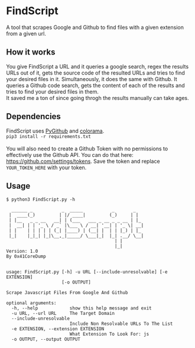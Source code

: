 # FindScript
A tool that scrapes Google and Github to find files with a given extension from a given url.

## How it works

You give FindScript a URL and it queries a google search, regex the results URLs out of it, gets the source code of the resulted URLs and tries to find your desired files in it. Simultaneously, it does the same with Github. It queries a Github code search, gets the content of each of the results and tries to find your desired files in them. <br/>
It saved me a ton of since going throgh the results manually can take ages.

## Dependencies

FindScript uses [PyGithub](https://github.com/PyGithub/PyGithub) and [colorama](https://github.com/tartley/colorama). <br/>
`pip3 install -r requirements.txt`
<br/> <br/>
You will also need to create a Github Token with no permissions to effectively use the Github API. You can do that here: https://github.com/settings/tokens. Save the token and replace `YOUR_TOKEN_HERE` with your token. 

## Usage

```
$ python3 FindScript.py -h

  ______ _           _  _____           _       _   
 |  ____(_)         | |/ ____|         (_)     | |  
 | |__   _ _ __   __| | (___   ___ _ __ _ _ __ | |_ 
 |  __| | | '_ \ / _` |\___ \ / __| '__| | '_ \| __|
 | |    | | | | | (_| |____) | (__| |  | | |_) | |_ 
 |_|    |_|_| |_|\__,_|_____/ \___|_|  |_| .__/ \__|
                                         | |        
                                         |_| 
Version: 1.0
By 0x41CoreDump


usage: FindScript.py [-h] -u URL [--include-unresolvable] [-e EXTENSION]
                     [-o OUTPUT]

Scrape Javascript Files From Google And Github

optional arguments:
  -h, --help            show this help message and exit
  -u URL, --url URL     The Target Domain
  --include-unresolvable
                        Include Non Resolvable URLs To The List
  -e EXTENSION, --extension EXTENSION
                        What Extension To Look For: js
  -o OUTPUT, --output OUTPUT

```

